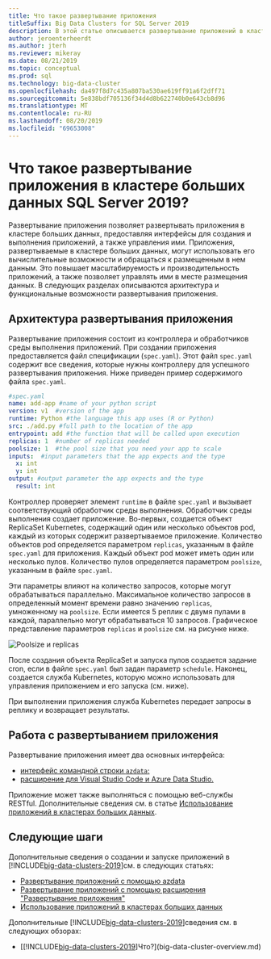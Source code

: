 ```yaml
---
title: Что такое развертывание приложения
titleSuffix: Big Data Clusters for SQL Server 2019
description: В этой статье описывается развертывание приложений в кластерах больших данных для SQL Server 2019.
author: jeroenterheerdt
ms.author: jterh
ms.reviewer: mikeray
ms.date: 08/21/2019
ms.topic: conceptual
ms.prod: sql
ms.technology: big-data-cluster
ms.openlocfilehash: da497f8d7c435a807ba530ae619ff91a6f2dff71
ms.sourcegitcommit: 5e838bdf705136f34d4d8b622740b0e643cb8d96
ms.translationtype: MT
ms.contentlocale: ru-RU
ms.lasthandoff: 08/20/2019
ms.locfileid: "69653008"
---
```

# <a name="what-is-application-deployment-on-a-sql-server-2019-big-data-cluster"></a>Что такое развертывание приложения в кластере больших данных SQL Server 2019?

Развертывание приложения позволяет развертывать приложения в кластере больших данных, предоставляя интерфейсы для создания и выполнения приложений, а также управления ими. Приложения, развертываемые в кластере больших данных, могут использовать его вычислительные возможности и обращаться к размещенным в нем данным. Это повышает масштабируемость и производительность приложений, а также позволяет управлять ими в месте размещения данных.
В следующих разделах описываются архитектура и функциональные возможности развертывания приложения.

## <a name="application-deployment-architecture"></a>Архитектура развертывания приложения

Развертывание приложения состоит из контроллера и обработчиков среды выполнения приложений. При создании приложения предоставляется файл спецификации (`spec.yaml`). Этот файл `spec.yaml` содержит все сведения, которые нужны контроллеру для успешного развертывания приложения. Ниже приведен пример содержимого файла `spec.yaml`.

```yaml
#spec.yaml
name: add-app #name of your python script
version: v1  #version of the app
runtime: Python #the language this app uses (R or Python)
src: ./add.py #full path to the location of the app
entrypoint: add #the function that will be called upon execution
replicas: 1  #number of replicas needed
poolsize: 1  #the pool size that you need your app to scale
inputs:  #input parameters that the app expects and the type
  x: int
  y: int
output: #output parameter the app expects and the type
  result: int
```

Контроллер проверяет элемент `runtime` в файле `spec.yaml` и вызывает соответствующий обработчик среды выполнения. Обработчик среды выполнения создает приложение. Во-первых, создается объект ReplicaSet Kubernetes, содержащий один или несколько объектов pod, каждый из которых содержит развертываемое приложение. Количество объектов pod определяется параметром `replicas`, указанным в файле `spec.yaml` для приложения. Каждый объект pod может иметь один или несколько пулов. Количество пулов определяется параметром `poolsize`, указанным в файле `spec.yaml`.

Эти параметры влияют на количество запросов, которые могут обрабатываться параллельно. Максимальное количество запросов в определенный момент времени равно значению `replicas`, умноженному на `poolsize`. Если имеется 5 реплик с двумя пулами в каждой, параллельно могут обрабатываться 10 запросов. Графическое представление параметров `replicas` и `poolsize` см. на рисунке ниже.

![Poolsize и replicas](media/big-data-cluster-create-apps/poolsize-vs-replicas.png)

После создания объекта ReplicaSet и запуска пулов создается задание cron, если в файле `spec.yaml` был задан параметр `schedule`. Наконец, создается служба Kubernetes, которую можно использовать для управления приложением и его запуска (см. ниже).

При выполнении приложения служба Kubernetes передает запросы в реплику и возвращает результаты.

## <a name="how-to-work-with-application-deployment"></a>Работа с развертыванием приложения

Развертывание приложения имеет два основных интерфейса: 
- [интерфейс командной строки `azdata`;](big-data-cluster-create-apps.md)
- [расширение для Visual Studio Code и Azure Data Studio.](app-deployment-extension.md)

Приложение может также выполняться с помощью веб-службы RESTful. Дополнительные сведения см. в статье [Использование приложений в кластерах больших данных](big-data-cluster-consume-apps.md).

## <a name="next-steps"></a>Следующие шаги

Дополнительные сведения о создании и запуске приложений в [!INCLUDE[big-data-clusters-2019](../includes/ssbigdataclusters-ss-nover.md)]см. в следующих статьях:

- [Развертывание приложений с помощью azdata](big-data-cluster-create-apps.md)
- [Развертывание приложений с помощью расширения "Развертывание приложения"](app-deployment-extension.md)
- [Использование приложений в кластерах больших данных](big-data-cluster-consume-apps.md)

Дополнительные [!INCLUDE[big-data-clusters-2019](../includes/ssbigdataclusters-ss-nover.md)]сведения см. в следующих обзорах:

- [[!INCLUDE[big-data-clusters-2019](../includes/ssbigdataclusters-ver15.md)]Что?](big-data-cluster-overview.md)
